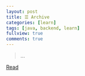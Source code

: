 ```yaml
---
layout: post
title: ☰ Archive
categories: [learn]
tags: [java, backend, learn]
fullview: true
comments: true
---
```


> <cite>...</cite>

<a class="btn btn-sm btn-default" href="https://jnuho.github.io/learn">Read</a>

